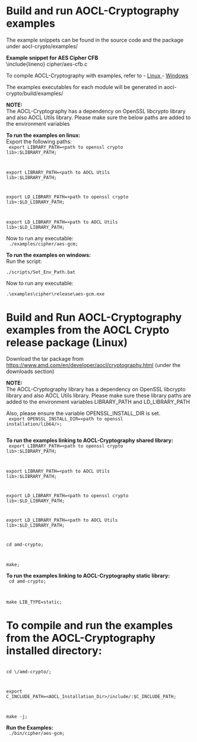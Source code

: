 # Build and run AOCL-Cryptography examples

The example snippets can be found in the source code and the package under aocl-crypto/examples/

<b>Example snippet for AES Cipher CFB</b><br>
\include{lineno} cipher/aes-cfb.c

To compile AOCL-Cryptography with examples, refer to
    - [ Linux ](md_Combine_build.html#md_BUILD)
    - [ Windows ](md_Combine_build.html#md_BUILD_Windows)

The examples executables for each module will be generated in aocl-crypto/build/examples/

<b>NOTE:</b><br>
The AOCL-Cryptography has a dependency on OpenSSL libcrypto library and also AOCL Utils library.
Please make sure the below paths are added to the environment variables 

<b>To run the examples on linux:</b><br>
Export the following paths:<br>
<code>
export LIBRARY_PATH=\<path to openssl crypto lib\>:$LIBRARY_PATH;<br>

export LIBRARY_PATH=\<path to AOCL Utils lib\>:$LIBRARY_PATH;<br>

export LD_LIBRARY_PATH=\<path to openssl crypto lib\>:$LD_LIBRARY_PATH;<br>

export LD_LIBRARY_PATH=\<path to AOCL Utils lib\>:$LD_LIBRARY_PATH;
</code>

Now to run any executable:<br>
<code>
./examples/cipher/aes-gcm;
</code>

<b>To run the examples on windows:</b><br>
Run the script:<br>
<code>
./scripts/Set_Env_Path.bat
</code>

Now to run any executable:<br>
<code>
.\examples\cipher\release\aes-gcm.exe
</code>

# Build and Run AOCL-Cryptography examples from the AOCL Crypto release package (Linux)

Download the tar package from https://www.amd.com/en/developer/aocl/cryptography.html (under the downloads section)

<b>NOTE:</b><br>
The AOCL-Cryptography library has a dependency on OpenSSL libcrypto library and also AOCL Utils library.
Please make sure these library paths are added to the environment variables LIBRARY_PATH and LD_LIBRARY_PATH

Also, please ensure the variable OPENSSL_INSTALL_DIR is set.<br>
<code>
export OPENSSL_INSTALL_DIR=\<path to openssl installation/lib64/\>;<br>
</code>

<b>To run the examples linking to AOCL-Cryptography shared library:</b><br>
<code>
export LIBRARY_PATH=\<path to openssl crypto lib\>:$LIBRARY_PATH;<br>

export LIBRARY_PATH=\<path to AOCL Utils lib\>:$LIBRARY_PATH;<br>

export LD_LIBRARY_PATH=\<path to openssl crypto lib\>:$LD_LIBRARY_PATH;<br>

export LD_LIBRARY_PATH=\<path to AOCL Utils lib\>:$LD_LIBRARY_PATH;<br>

cd amd-crypto;<br>

make;
</code>

<b>To run the examples linking to AOCL-Cryptography static library:</b><br>
<code>
cd amd-crypto;<br>

make LIB_TYPE=static;
</code>

# To compile and run the examples from the AOCL-Cryptography installed directory:
<code>
cd \<AOCL_Installation_Dir\>/amd-crypto/;<br>

export C_INCLUDE_PATH=\<AOCL_Installation_Dir\>/include/:$C_INCLUDE_PATH;<br>

make -j;
</code>

<b>Run the Examples:</b><br>
<code>
./bin/cipher/aes-gcm;<br>
</code>